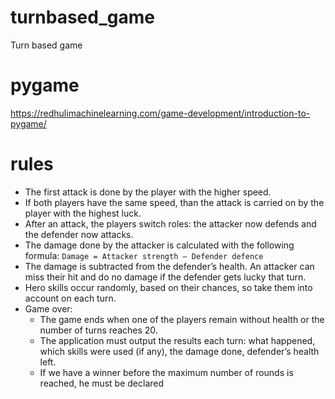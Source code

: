 # turnbased_game
Turn based game


# pygame
https://redhulimachinelearning.com/game-development/introduction-to-pygame/


# rules

- The first attack is done by the player with the higher speed. 
- If both players have the same speed, than the attack is carried on by the player with the highest luck. 
- After an attack, the players switch roles: the attacker now defends and the defender now attacks.
- The damage done by the attacker is calculated with the following formula: `Damage = Attacker strength – Defender defence`
- The damage is subtracted from the defender’s health. An attacker can miss their hit and do no damage if the defender gets lucky that turn.
- Hero skills occur randomly, based on their chances, so take them into account on each turn.
- Game over:
    - The game ends when one of the players remain without health or the number of turns reaches 20.
    - The application must output the results each turn: what happened, which skills were used (if any), the damage done, defender’s health left.
    - If we have a winner before the maximum number of rounds is reached, he must be declared